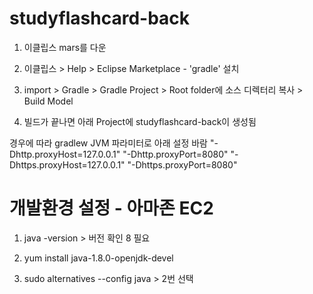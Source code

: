 # studyflashcard-back

1. 이클립스 mars를 다운

2. 이클립스 > Help > Eclipse Marketplace - 'gradle' 설치

3. import > Gradle > Gradle Project > Root folder에 소스 디렉터리 복사 > Build Model

4. 빌드가 끝나면 아래 Project에 studyflashcard-back이 생성됨

경우에 따라 gradlew JVM 파라미터로 아래 설정 바람 
"-Dhttp.proxyHost=127.0.0.1" "-Dhttp.proxyPort=8080" "-Dhttps.proxyHost=127.0.0.1" "-Dhttps.proxyPort=8080"

# 개발환경 설정 - 아마존 EC2

1. java -version > 버전 확인 8 필요

2. yum install java-1.8.0-openjdk-devel

3. sudo alternatives --config java > 2번 선택

